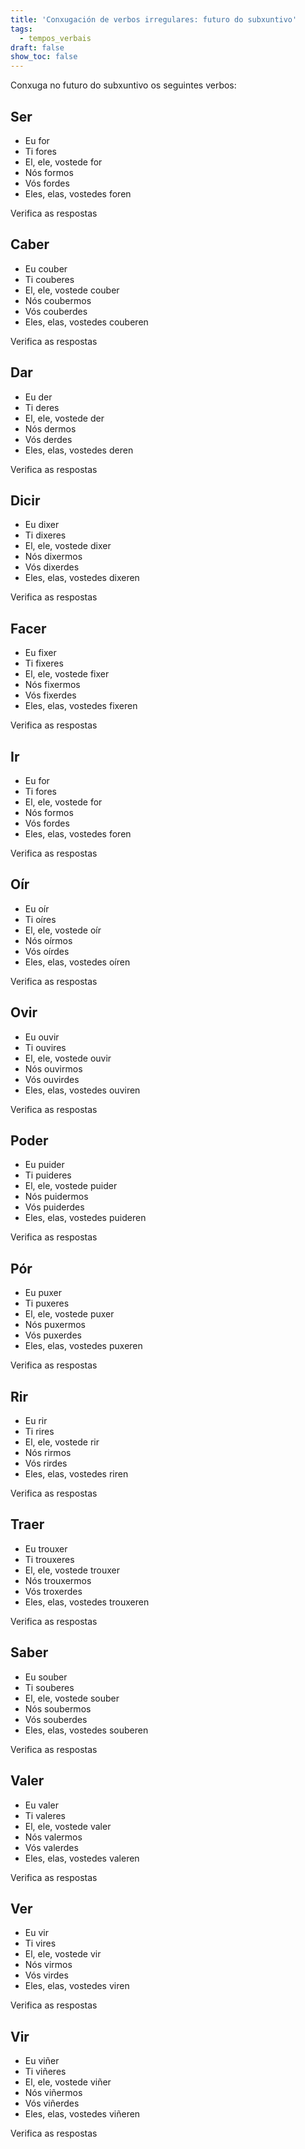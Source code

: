 ```yaml
---
title: 'Conxugación de verbos irregulares: futuro do subxuntivo'
tags:
  - tempos_verbais
draft: false
show_toc: false
---
```

Conxuga no futuro do subxuntivo os seguintes verbos:

## Ser
- Eu <e-answer>for</e-answer>
- Ti <e-answer>fores</e-answer>
- El, ele, vostede <e-answer>for</e-answer>
- Nós <e-answer>formos</e-answer>
- Vós <e-answer>fordes</e-answer>
- Eles, elas, vostedes <e-answer>foren</e-answer>

<e-validate>Verifica as respostas</e-validate>

## Caber
- Eu <e-answer>couber</e-answer>
- Ti <e-answer>couberes</e-answer>
- El, ele, vostede <e-answer>couber</e-answer>
- Nós <e-answer>coubermos</e-answer>
- Vós <e-answer>couberdes</e-answer>
- Eles, elas, vostedes <e-answer>couberen</e-answer>

<e-validate>Verifica as respostas</e-validate>

## Dar
- Eu <e-answer>der</e-answer>
- Ti <e-answer>deres</e-answer>
- El, ele, vostede <e-answer>der</e-answer>
- Nós <e-answer>dermos</e-answer>
- Vós <e-answer>derdes</e-answer>
- Eles, elas, vostedes <e-answer>deren</e-answer>

<e-validate>Verifica as respostas</e-validate>

## Dicir
- Eu <e-answer>dixer</e-answer>
- Ti <e-answer>dixeres</e-answer>
- El, ele, vostede <e-answer>dixer</e-answer>
- Nós <e-answer>dixermos</e-answer>
- Vós <e-answer>dixerdes</e-answer>
- Eles, elas, vostedes <e-answer>dixeren</e-answer>

<e-validate>Verifica as respostas</e-validate>

## Facer
- Eu <e-answer>fixer</e-answer>
- Ti <e-answer>fixeres</e-answer>
- El, ele, vostede <e-answer>fixer</e-answer>
- Nós <e-answer>fixermos</e-answer>
- Vós <e-answer>fixerdes</e-answer>
- Eles, elas, vostedes <e-answer>fixeren</e-answer>

<e-validate>Verifica as respostas</e-validate>

## Ir
- Eu <e-answer>for</e-answer>
- Ti <e-answer>fores</e-answer>
- El, ele, vostede <e-answer>for</e-answer>
- Nós <e-answer>formos</e-answer>
- Vós <e-answer>fordes</e-answer>
- Eles, elas, vostedes <e-answer>foren</e-answer>

<e-validate>Verifica as respostas</e-validate>

## Oír
- Eu <e-answer>oír</e-answer>
- Ti <e-answer>oíres</e-answer>
- El, ele, vostede <e-answer>oír</e-answer>
- Nós <e-answer>oírmos</e-answer>
- Vós <e-answer>oírdes</e-answer>
- Eles, elas, vostedes <e-answer>oíren</e-answer>

<e-validate>Verifica as respostas</e-validate>

## Ovir
- Eu <e-answer>ouvir</e-answer>
- Ti <e-answer>ouvires</e-answer>
- El, ele, vostede <e-answer>ouvir</e-answer>
- Nós <e-answer>ouvirmos</e-answer>
- Vós <e-answer>ouvirdes</e-answer>
- Eles, elas, vostedes <e-answer>ouviren</e-answer>

<e-validate>Verifica as respostas</e-validate>

## Poder
- Eu <e-answer>puider</e-answer>
- Ti <e-answer>puideres</e-answer>
- El, ele, vostede <e-answer>puider</e-answer>
- Nós <e-answer>puidermos</e-answer>
- Vós <e-answer>puiderdes</e-answer>
- Eles, elas, vostedes <e-answer>puideren</e-answer>

<e-validate>Verifica as respostas</e-validate>


## Pór
- Eu <e-answer>puxer</e-answer>
- Ti <e-answer>puxeres</e-answer>
- El, ele, vostede <e-answer>puxer</e-answer>
- Nós <e-answer>puxermos</e-answer>
- Vós <e-answer>puxerdes</e-answer>
- Eles, elas, vostedes <e-answer>puxeren</e-answer>

<e-validate>Verifica as respostas</e-validate>

## Rir
- Eu <e-answer>rir</e-answer>
- Ti <e-answer>rires</e-answer>
- El, ele, vostede <e-answer>rir</e-answer>
- Nós <e-answer>rirmos</e-answer>
- Vós <e-answer>rirdes</e-answer>
- Eles, elas, vostedes <e-answer>riren</e-answer>

<e-validate>Verifica as respostas</e-validate>

## Traer
- Eu <e-answer>trouxer</e-answer>
- Ti <e-answer>trouxeres</e-answer>
- El, ele, vostede <e-answer>trouxer</e-answer>
- Nós <e-answer>trouxermos</e-answer>
- Vós <e-answer>troxerdes</e-answer>
- Eles, elas, vostedes <e-answer>trouxeren</e-answer>

<e-validate>Verifica as respostas</e-validate>

## Saber
- Eu <e-answer>souber</e-answer>
- Ti <e-answer>souberes</e-answer>
- El, ele, vostede <e-answer>souber</e-answer>
- Nós <e-answer>soubermos</e-answer>
- Vós <e-answer>souberdes</e-answer>
- Eles, elas, vostedes <e-answer>souberen</e-answer>

<e-validate>Verifica as respostas</e-validate>

## Valer
- Eu <e-answer>valer</e-answer>
- Ti <e-answer>valeres</e-answer>
- El, ele, vostede <e-answer>valer</e-answer>
- Nós <e-answer>valermos</e-answer>
- Vós <e-answer>valerdes</e-answer>
- Eles, elas, vostedes <e-answer>valeren</e-answer>

<e-validate>Verifica as respostas</e-validate>

## Ver
- Eu <e-answer>vir</e-answer>
- Ti <e-answer>vires</e-answer>
- El, ele, vostede <e-answer>vir</e-answer>
- Nós <e-answer>virmos</e-answer>
- Vós <e-answer>virdes</e-answer>
- Eles, elas, vostedes <e-answer>viren</e-answer>

<e-validate>Verifica as respostas</e-validate>


## Vir
- Eu <e-answer>viñer</e-answer>
- Ti <e-answer>viñeres</e-answer>
- El, ele, vostede <e-answer>viñer</e-answer>
- Nós <e-answer>viñermos</e-answer>
- Vós <e-answer>viñerdes</e-answer>
- Eles, elas, vostedes <e-answer>viñeren</e-answer>

<e-validate>Verifica as respostas</e-validate>
